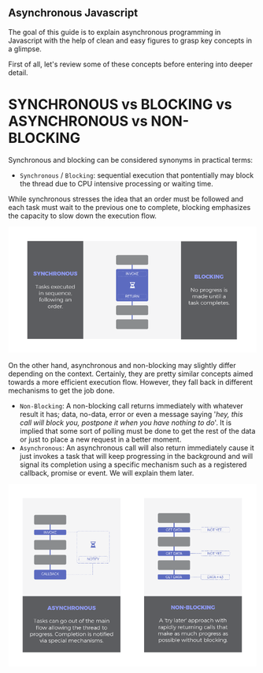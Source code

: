 ## Asynchronous Javascript

The goal of this guide is to explain asynchronous programming in Javascript with the help of clean and easy figures to grasp key concepts in a glimpse. 

First of all, let's review some of these concepts before entering into deeper detail.


# SYNCHRONOUS vs BLOCKING vs ASYNCHRONOUS vs NON-BLOCKING

Synchronous and blocking can be considered synonyms in practical terms: 
- `Synchronous` / `Blocking`: sequential execution that pontentially may block the thread due to CPU intensive processing or waiting time.

While synchronous stresses the idea that an order must be followed and each task must wait to the previous one to complete, blocking emphasizes the capacity to slow down the execution flow.

![Synchronous / Blocking](src/infographics/sync_blocking.png)

On the other hand, asynchronous and non-blocking may slightly differ depending on the context. Certainly, they are pretty similar concepts aimed towards a more efficient execution flow. However, they fall back in different mechanisms to get the job done. 

- `Non-Blocking`: A non-blocking call returns immediately with whatever result it has; data, no-data, error or even a message saying '*hey, this call will block you, postpone it when you have nothing to do*'. It is implied that some sort of polling must be done to get the rest of the data or just to place a new request in a better moment.
- `Asynchronous`: An asynchronous call will also return immediately cause it just invokes a task that will keep progressing in the background and will signal its completion using a specific mechanism such as a registered callback, promise or event. We will explain them later.

![Infographics](src/infographics/async_vs_nonblocking.png)
